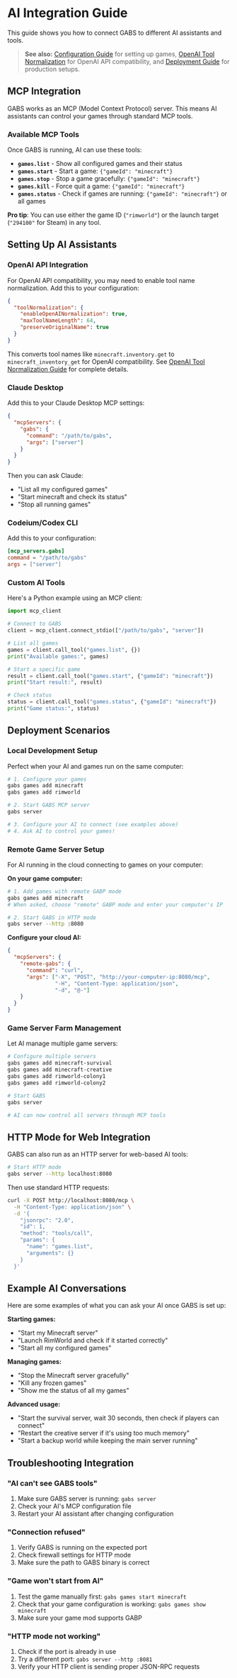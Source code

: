 # AI Integration Guide

This guide shows you how to connect GABS to different AI assistants and tools.

> **See also:** [Configuration Guide](CONFIGURATION.md) for setting up games, [OpenAI Tool Normalization](OPENAI_TOOL_NORMALIZATION.md) for OpenAI API compatibility, and [Deployment Guide](DEPLOYMENT.md) for production setups.

## MCP Integration

GABS works as an MCP (Model Context Protocol) server. This means AI assistants can control your games through standard MCP tools.

### Available MCP Tools

Once GABS is running, AI can use these tools:

- **`games.list`** - Show all configured games and their status
- **`games.start`** - Start a game: `{"gameId": "minecraft"}`
- **`games.stop`** - Stop a game gracefully: `{"gameId": "minecraft"}`  
- **`games.kill`** - Force quit a game: `{"gameId": "minecraft"}`
- **`games.status`** - Check if games are running: `{"gameId": "minecraft"}` or all games

**Pro tip**: You can use either the game ID (`"rimworld"`) or the launch target (`"294100"` for Steam) in any tool.

## Setting Up AI Assistants

### OpenAI API Integration

For OpenAI API compatibility, you may need to enable tool name normalization. Add this to your configuration:

```json
{
  "toolNormalization": {
    "enableOpenAINormalization": true,
    "maxToolNameLength": 64,
    "preserveOriginalName": true
  }
}
```

This converts tool names like `minecraft.inventory.get` to `minecraft_inventory_get` for OpenAI compatibility. See [OpenAI Tool Normalization Guide](OPENAI_TOOL_NORMALIZATION.md) for complete details.

### Claude Desktop

Add this to your Claude Desktop MCP settings:

```json
{
  "mcpServers": {
    "gabs": {
      "command": "/path/to/gabs",
      "args": ["server"]
    }
  }
}
```

Then you can ask Claude:
- "List all my configured games"
- "Start minecraft and check its status"
- "Stop all running games"

### Codeium/Codex CLI

Add this to your configuration:

```toml
[mcp_servers.gabs]
command = "/path/to/gabs"
args = ["server"]
```

### Custom AI Tools

Here's a Python example using an MCP client:

```python
import mcp_client

# Connect to GABS
client = mcp_client.connect_stdio(["/path/to/gabs", "server"])

# List all games
games = client.call_tool("games.list", {})
print("Available games:", games)

# Start a specific game
result = client.call_tool("games.start", {"gameId": "minecraft"})
print("Start result:", result)

# Check status
status = client.call_tool("games.status", {"gameId": "minecraft"})
print("Game status:", status)
```

## Deployment Scenarios

### Local Development Setup
Perfect when your AI and games run on the same computer:

```bash
# 1. Configure your games
gabs games add minecraft
gabs games add rimworld

# 2. Start GABS MCP server
gabs server

# 3. Configure your AI to connect (see examples above)
# 4. Ask AI to control your games!
```

### Remote Game Server Setup
For AI running in the cloud connecting to games on your computer:

**On your game computer:**
```bash
# 1. Add games with remote GABP mode
gabs games add minecraft
# When asked, choose "remote" GABP mode and enter your computer's IP

# 2. Start GABS in HTTP mode
gabs server --http :8080
```

**Configure your cloud AI:**
```json
{
  "mcpServers": {
    "remote-gabs": {
      "command": "curl",
      "args": ["-X", "POST", "http://your-computer-ip:8080/mcp", 
               "-H", "Content-Type: application/json",
               "-d", "@-"]
    }
  }
}
```

### Game Server Farm Management
Let AI manage multiple game servers:

```bash
# Configure multiple servers
gabs games add minecraft-survival
gabs games add minecraft-creative
gabs games add rimworld-colony1
gabs games add rimworld-colony2

# Start GABS
gabs server

# AI can now control all servers through MCP tools
```

## HTTP Mode for Web Integration

GABS can also run as an HTTP server for web-based AI tools:

```bash
# Start HTTP mode
gabs server --http localhost:8080
```

Then use standard HTTP requests:
```bash
curl -X POST http://localhost:8080/mcp \
  -H "Content-Type: application/json" \
  -d '{
    "jsonrpc": "2.0", 
    "id": 1, 
    "method": "tools/call", 
    "params": {
      "name": "games.list", 
      "arguments": {}
    }
  }'
```

## Example AI Conversations

Here are some examples of what you can ask your AI once GABS is set up:

**Starting games:**
- "Start my Minecraft server"
- "Launch RimWorld and check if it started correctly"
- "Start all my configured games"

**Managing games:**
- "Stop the Minecraft server gracefully"
- "Kill any frozen games"
- "Show me the status of all my games"

**Advanced usage:**
- "Start the survival server, wait 30 seconds, then check if players can connect"
- "Restart the creative server if it's using too much memory"
- "Start a backup world while keeping the main server running"

## Troubleshooting Integration

### "AI can't see GABS tools"
1. Make sure GABS server is running: `gabs server`
2. Check your AI's MCP configuration file
3. Restart your AI assistant after changing configuration

### "Connection refused"
1. Verify GABS is running on the expected port
2. Check firewall settings for HTTP mode
3. Make sure the path to GABS binary is correct

### "Game won't start from AI"
1. Test the game manually first: `gabs games start minecraft`
2. Check that your game configuration is working: `gabs games show minecraft`
3. Make sure your game mod supports GABP

### "HTTP mode not working"
1. Check if the port is already in use
2. Try a different port: `gabs server --http :8081`
3. Verify your HTTP client is sending proper JSON-RPC requests